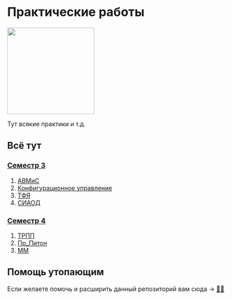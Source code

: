 # Практические работы

<img src="https://giffun.ru/wp-content/uploads/2022/08/6c90288d7e10d46d18895f17f420a92c.gif" width="200">

Тут всякие практики и т.д.

## Всё тут

### [Семестр 3](semestr-3/)

1. [АВМиС](semestr-3/AVMS/)
2. [Конфигурационное управление](semestr-3/KY/)
3. [ТФЯ](semestr-3/TFYA/)
4. [СИАОД](semestr-3/СИАОД)

### [Семестр 4](semestr-4/)

1. [ТРПП](semestr-4/TRPP/)
2. [Пр_Питон](semestr-4/Pr_Python/)
3. [ММ](semestr-4/MM/)


## Помощь утопающим 

Если желаете помочь и расширить данный репозиторий вам сюда -> [🐱‍👤](contributing.md)
